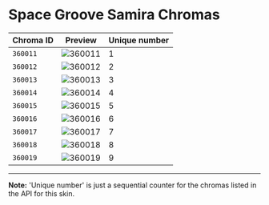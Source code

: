 # Space Groove Samira Chromas

| Chroma ID | Preview | Unique number |
|---|---|---|
| `360011` | ![360011](https://raw.communitydragon.org/latest/plugins/rcp-be-lol-game-data/global/default/v1/champion-chroma-images/360/360011.png) | 1 |
| `360012` | ![360012](https://raw.communitydragon.org/latest/plugins/rcp-be-lol-game-data/global/default/v1/champion-chroma-images/360/360012.png) | 2 |
| `360013` | ![360013](https://raw.communitydragon.org/latest/plugins/rcp-be-lol-game-data/global/default/v1/champion-chroma-images/360/360013.png) | 3 |
| `360014` | ![360014](https://raw.communitydragon.org/latest/plugins/rcp-be-lol-game-data/global/default/v1/champion-chroma-images/360/360014.png) | 4 |
| `360015` | ![360015](https://raw.communitydragon.org/latest/plugins/rcp-be-lol-game-data/global/default/v1/champion-chroma-images/360/360015.png) | 5 |
| `360016` | ![360016](https://raw.communitydragon.org/latest/plugins/rcp-be-lol-game-data/global/default/v1/champion-chroma-images/360/360016.png) | 6 |
| `360017` | ![360017](https://raw.communitydragon.org/latest/plugins/rcp-be-lol-game-data/global/default/v1/champion-chroma-images/360/360017.png) | 7 |
| `360018` | ![360018](https://raw.communitydragon.org/latest/plugins/rcp-be-lol-game-data/global/default/v1/champion-chroma-images/360/360018.png) | 8 |
| `360019` | ![360019](https://raw.communitydragon.org/latest/plugins/rcp-be-lol-game-data/global/default/v1/champion-chroma-images/360/360019.png) | 9 |

---

**Note:** 'Unique number' is just a sequential counter for the chromas listed in the API for this skin.